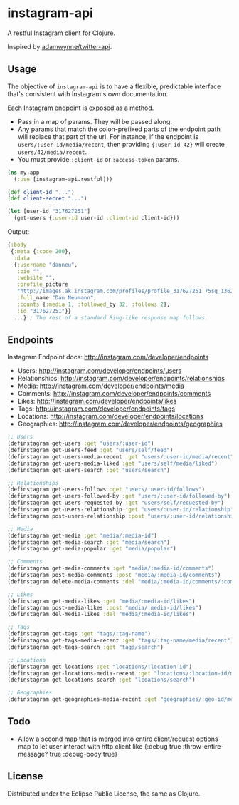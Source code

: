 # instagram-api

A restful Instagram client for Clojure.

Inspired by [adamwynne/twitter-api](https://github.com/adamwynne/twitter-api).

## Usage

The objective of `instagram-api` is to have a flexible, predictable interface that's consistent with Instagram's own documentation.

Each Instagram endpoint is exposed as a method.

- Pass in a map of params. They will be passed along.
- Any params that match the colon-prefixed parts of the endpoint path will replace that part of the url. For instance, if the endpoint is `users/:user-id/media/recent`, then providing `{:user-id 42}` will create `users/42/media/recent`.
- You must provide `:client-id` or `:access-token` params.

``` clojure
(ns my.app
  (:use [instagram-api.restful]))

(def client-id "...")
(def client-secret "...")

(let [user-id "317627251"]
  (get-users {:user-id user-id :client-id client-id}))
```

Output:

``` clojure
{:body
 {:meta {:code 200},
  :data
  {:username "danneu",
   :bio "",
   :website "",
   :profile_picture
   "http://images.ak.instagram.com/profiles/profile_317627251_75sq_1362163073.jpg",
   :full_name "Dan Neumann",
   :counts {:media 1, :followed_by 32, :follows 2},
   :id "317627251"}}
  ...} ; The rest of a standard Ring-like response map follows.
```

## Endpoints

Instagram Endpoint docs: http://instagram.com/developer/endpoints

- Users: http://instagram.com/developer/endpoints/users
- Relationships: http://instagram.com/developer/endpoints/relationships
- Media: http://instagram.com/developer/endpoints/media
- Comments: http://instagram.com/developer/endpoints/comments
- Likes: http://instagram.com/developer/endpoints/likes
- Tags: http://instagram.com/developer/endpoints/tags
- Locations: http://instagram.com/developer/endpoints/locations
- Geographies: http://instagram.com/developer/endpoints/geographies

``` clojure
;; Users
(definstagram get-users :get "users/:user-id")
(definstagram get-users-feed :get "users/self/feed")
(definstagram get-users-media-recent :get "users/:user-id/media/recent")
(definstagram get-users-media-liked :get "users/self/media/liked")
(definstagram get-users-search :get "users/search")

;; Relationships
(definstagram get-users-follows :get "users/:user-id/follows")
(definstagram get-users-followed-by :get "users/:user-id/followed-by")
(definstagram get-users-requested-by :get "users/self/requested-by")
(definstagram get-users-relationship :get "users/:user-id/relationship")
(definstagram post-users-relationship :post "users/:user-id/relationship")

;; Media
(definstagram get-media :get "media/:media-id")
(definstagram get-media-search :get "media/search")
(definstagram get-media-popular :get "media/popular")

;; Comments
(definstagram get-media-comments :get "media/:media-id/comments")
(definstagram post-media-comments :post "media/:media-id/comments")
(definstagram delete-media-comments :del "media/:media-id/comments/:comment-id")

;; Likes
(definstagram get-media-likes :get "media/:media-id/likes")
(definstagram post-media-likes :post "media/:media-id/likes")
(definstagram del-media-likes :del "media/:media-id/likes")

;; Tags
(definstagram get-tags :get "tags/:tag-name")
(definstagram get-tags-media-recent :get "tags/:tag-name/media/recent")
(definstagram get-tags-search :get "tags/search")

;; Locations
(definstagram get-locations :get "locations/:location-id")
(definstagram get-locations-media-recent :get "locations/:location-id/media/recent")
(definstagram get-locations-search :get "lcoations/search")

;; Geographies
(definstagram get-geographies-media-recent :get "geographies/:geo-id/media/recent")
```

## Todo

- Allow a second map that is merged into entire client/request options map to let user interact with http client like {:debug true :throw-entire-message? true :debug-body true}

## License

Distributed under the Eclipse Public License, the same as Clojure.
